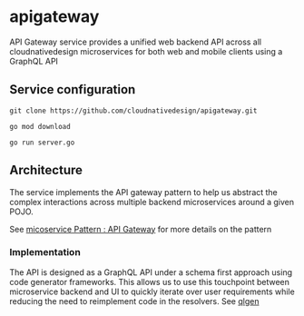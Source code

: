 # apigateway
API Gateway service provides a unified web backend API across all cloudnativedesign microservices for both web and mobile clients using a GraphQL API

## Service configuration
```(shell)
git clone https://github.com/cloudnativedesign/apigateway.git

go mod download

go run server.go
```

## Architecture
The service implements the API gateway pattern to help us abstract the complex interactions across multiple backend microservices around a given POJO.

See [micoservice Pattern : API Gateway](https://microservices.io/patterns/apigateway.html) for more details on the pattern

### Implementation
The API is designed as a GraphQL API under a schema first approach using code generator frameworks. This allows us to use this touchpoint between microservice backend and UI to quickly iterate over user requirements while reducing the need to reimplement code in the resolvers. See [qlgen](https://github.com/99designs/gqlgen)



